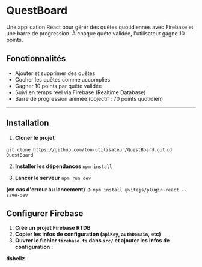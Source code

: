 # QuestBoard

Une application React pour gérer des quêtes quotidiennes avec Firebase et une barre de progression. À chaque quête validée, l'utilisateur gagne 10 points.

## Fonctionnalités

- Ajouter et supprimer des quêtes
- Cocher les quêtes comme accomplies
- Gagner 10 points par quête validée
- Suivi en temps réel via Firebase (Realtime Database)
- Barre de progression animée (objectif : 70 points quotidien)

---

## Installation

1. **Cloner le projet**

`git clone https://github.com/ton-utilisateur/QuestBoard.git`
`cd QuestBoard`

2. **Installer les dépendances**
   `npm install`

3. **Lancer le serveur**
   `npm run dev`

**(en cas d'erreur au lancement) ->** `npm install @vitejs/plugin-react --save-dev`

## Configurer Firebase

1. **Crée un projet Firebase RTDB**
2. **Copier les infos de configuration (`apiKey`, `authDomain`, etc)**
3. **Ouvrer le fichier `firebase.ts` dans `src/` et ajouter les infos de configuration :**

**dshellz**
